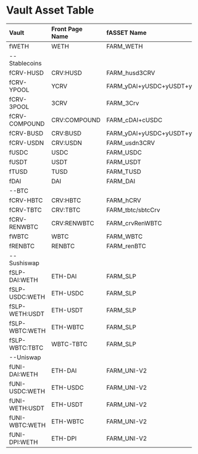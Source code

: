 # Vault Asset Table

| Vault             | Front Page Name	|fASSET Name	| fASSET Symbol	| Underlying Symbol	| Address | Underlying |
|:------------------|:------------------|:--------------|:--------------|:------------------|:-------------------------------------------|:-------------------------------------------|
| fWETH				| WETH				| FARM_WETH 	| fWETH 		| WETH				| 0xFE09e53A81Fe2808bc493ea64319109B5bAa573e | 0xC02aaA39b223FE8D0A0e5C4F27eAD9083C756Cc2 | 
|--Stablecoins		|
| fCRV-HUSD			| CRV:HUSD			| FARM_husd3CRV | fhusd3CRV 	| husd3CRV			| 0x29780C39164Ebbd62e9DDDE50c151810070140f2 | 0x5B5CFE992AdAC0C9D48E05854B2d91C73a003858 |
| fCRV-YPOOL		| YCRV				| FARM_yDAI+yUSDC+yUSDT+yTUSD | fyDAI+yUSDC+yUSDT+yTUSD| yDAI+yUSDC+yUSDT+yTUSD |0x0FE4283e0216F94f5f9750a7a11AC54D3c9C38F3 | 0xdF5e0e81Dff6FAF3A7e52BA697820c5e32D806A8 |
| fCRV-3POOL		| 3CRV				| FARM_3Crv		| f3Crv 		| 3Crv				| 0x71B9eC42bB3CB40F017D8AD8011BE8e384a95fa5 | 0x6c3F90f043a72FA612cbac8115EE7e52BDe6E490 |
| fCRV-COMPOUND		| CRV:COMPOUND		| FARM_cDAI+cUSDC| fcDAI+cUSDC	| cDAI+cUSDC		| 0x998cEb152A42a3EaC1f555B1E911642BeBf00faD | 0x845838df265dcd2c412a1dc9e959c7d08537f8a2 |
| fCRV-BUSD			| CRV:BUSD			| FARM_yDAI+yUSDC+yUSDT+yBUSD | fyDAI+yUSDC+yUSDT+yBUSD | yDAI+yUSDC+yUSDT+yBUSD | 0x4b1cBD6F6D8676AcE5E412C78B7a59b4A1bbb68a | 0x3B3Ac5386837Dc563660FB6a0937DFAa5924333B |
| fCRV-USDN			| CRV:USDN			| FARM_usdn3CRV | fusdn3CRV		| usdn3CRV 			| 0x683E683fBE6Cf9b635539712c999f3B3EdCB8664 | 0x4f3E8F405CF5aFC05D68142F3783bDfE13811522 |
| fUSDC				| USDC				| FARM_USDC		| fUSDC 		| USDC				| 0xf0358e8c3CD5Fa238a29301d0bEa3D63A17bEdBE | 0xA0b86991c6218b36c1d19D4a2e9Eb0cE3606eB48 |
| fUSDT				| USDT				| FARM_USDT		| fUSDT			| USDT				| 0x053c80eA73Dc6941F518a68E2FC52Ac45BDE7c9C | 0xdAC17F958D2ee523a2206206994597C13D831ec7 |
| fTUSD				| TUSD				| FARM_TUSD		| fTUSD			| TUSD				| 0x7674622c63Bee7F46E86a4A5A18976693D54441b | 0x0000000000085d4780B73119b644AE5ecd22b376 |
| fDAI				| DAI				| FARM_DAI		| fDAI			| DAI				| 0xab7FA2B2985BCcfC13c6D86b1D5A17486ab1e04C | 0x6B175474E89094C44Da98b954EedeAC495271d0F |
|--BTC				|
| fCRV-HBTC 		| CRV:HBTC			| FARM_hCRV 	| fhCRV 		| hCRV				| 0xCC775989e76ab386E9253df5B0c0b473E22102E2 | 0xb19059ebb43466C323583928285a49f558E572Fd |
| fCRV-TBTC			| CRV:TBTC			| FARM_tbtc/sbtcCrv| ftbtc/sbtcCrv| tbtc/sbtcCrv	| 0x640704D106E79e105FDA424f05467F005418F1B5 | 0x64eda51d3Ad40D56b9dFc5554E06F94e1Dd786Fd |
| fCRV-RENWBTC 		| CRV:RENWBTC		| FARM_crvRenWBTC| fcrvRenWBTC	| crvRenWBTC		| 0x9aA8F427A17d6B0d91B6262989EdC7D45d6aEdf8 | 0x49849C98ae39Fff122806C06791Fa73784FB3675 |
| fWBTC   			| WBTC				| FARM_WBTC		| fWBTC			| WBTC				| 0x5d9d25c7C457dD82fc8668FFC6B9746b674d4EcB | 0x2260FAC5E5542a773Aa44fBCfeDf7C193bc2C599 |
| fRENBTC 			| RENBTC			| FARM_renBTC	| frenBTC 		| renBTC			| 0xC391d1b08c1403313B0c28D47202DFDA015633C4 | 0xEB4C2781e4ebA804CE9a9803C67d0893436bB27D |
|--Sushiswap		|
|fSLP-DAI:WETH		| ETH-DAI			| FARM_SLP		| fSLP			| SLP				| 0x203E97aa6eB65A1A02d9E80083414058303f241E | 0xC3D03e4F041Fd4cD388c549Ee2A29a9E5075882f |
|fSLP-USDC:WETH		| ETH-USDC			| FARM_SLP		| fSLP			| SLP				| 0x01bd09A1124960d9bE04b638b142Df9DF942b04a | 0x397FF1542f962076d0BFE58eA045FfA2d347ACa0 |
|fSLP-WETH:USDT		| ETH-USDT			| FARM_SLP		| fSLP			| SLP				| 0x64035b583c8c694627A199243E863Bb33be60745 | 0x06da0fd433C1A5d7a4faa01111c044910A184553 |
|fSLP-WBTC:WETH		| ETH-WBTC			| FARM_SLP		| fSLP			| SLP				| 0x5C0A3F55AAC52AA320Ff5F280E77517cbAF85524 | 0xCEfF51756c56CeFFCA006cD410B03FFC46dd3a58 |
|fSLP-WBTC:TBTC 	| WBTC-TBTC			| FARM_SLP		| fSLP			| SLP				| 0xF553E1f826f42716cDFe02bde5ee76b2a52fc7EB | 0x2Dbc7dD86C6cd87b525BD54Ea73EBeeBbc307F68 |
|--Uniswap			|
|fUNI-DAI:WETH		| ETH-DAI			| FARM_UNI-V2	| fUNI-V2		| UNI-V2			| 0x307E2752e8b8a9C29005001Be66B1c012CA9CDB7 | 0xA478c2975Ab1Ea89e8196811F51A7B7Ade33eB11 |
|fUNI-USDC:WETH		| ETH-USDC			| FARM_UNI-V2	| fUNI-V2		| UNI-V2			| 0xA79a083FDD87F73c2f983c5551EC974685D6bb36 | 0xB4e16d0168e52d35CaCD2c6185b44281Ec28C9Dc |
|fUNI-WETH:USDT		| ETH-USDT			| FARM_UNI-V2	| fUNI-V2		| UNI-V2			| 0x7DDc3ffF0612E75Ea5ddC0d6Bd4e268f70362Cff | 0x0d4a11d5EEaaC28EC3F61d100daF4d40471f1852 |
|fUNI-WBTC:WETH		| ETH-WBTC			| FARM_UNI-V2	| fUNI-V2		| UNI-V2			| 0x01112a60f427205dcA6E229425306923c3Cc2073 | 0xBb2b8038a1640196FbE3e38816F3e67Cba72D940 |
|fUNI-DPI:WETH		| ETH-DPI			| FARM_UNI-V2   | fUNI-V2 		| UNI-V2			| 0x2a32dcBB121D48C106F6d94cf2B4714c0b4Dfe48 | 0x4d5ef58aAc27d99935E5b6B4A6778ff292059991 |





